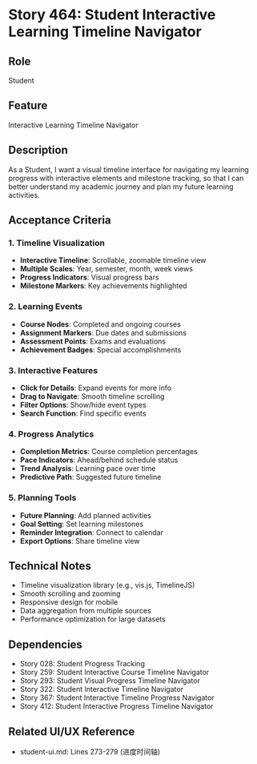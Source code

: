 # Story 464: Student Interactive Learning Timeline Navigator

## Role
Student

## Feature
Interactive Learning Timeline Navigator

## Description
As a Student, I want a visual timeline interface for navigating my learning progress with interactive elements and milestone tracking, so that I can better understand my academic journey and plan my future learning activities.

## Acceptance Criteria

### 1. Timeline Visualization
- **Interactive Timeline**: Scrollable, zoomable timeline view
- **Multiple Scales**: Year, semester, month, week views
- **Progress Indicators**: Visual progress bars
- **Milestone Markers**: Key achievements highlighted

### 2. Learning Events
- **Course Nodes**: Completed and ongoing courses
- **Assignment Markers**: Due dates and submissions
- **Assessment Points**: Exams and evaluations
- **Achievement Badges**: Special accomplishments

### 3. Interactive Features
- **Click for Details**: Expand events for more info
- **Drag to Navigate**: Smooth timeline scrolling
- **Filter Options**: Show/hide event types
- **Search Function**: Find specific events

### 4. Progress Analytics
- **Completion Metrics**: Course completion percentages
- **Pace Indicators**: Ahead/behind schedule status
- **Trend Analysis**: Learning pace over time
- **Predictive Path**: Suggested future timeline

### 5. Planning Tools
- **Future Planning**: Add planned activities
- **Goal Setting**: Set learning milestones
- **Reminder Integration**: Connect to calendar
- **Export Options**: Share timeline view

## Technical Notes
- Timeline visualization library (e.g., vis.js, TimelineJS)
- Smooth scrolling and zooming
- Responsive design for mobile
- Data aggregation from multiple sources
- Performance optimization for large datasets

## Dependencies
- Story 028: Student Progress Tracking
- Story 259: Student Interactive Course Timeline Navigator
- Story 293: Student Visual Progress Timeline Navigator
- Story 322: Student Interactive Timeline Navigator
- Story 367: Student Interactive Timeline Progress Navigator
- Story 412: Student Interactive Progress Timeline Navigator

## Related UI/UX Reference
- student-ui.md: Lines 273-279 (进度时间轴)